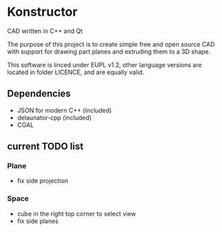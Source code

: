 # Konstructor

CAD written in C++ and Qt

The purpose of this project is to create simple free and open source CAD with support for drawing part planes and extruding them to a 3D shape.

This software is linced under EUPL v1.2, other language versions are located in folder LICENCE, and are equally valid.

## Dependencies

- JSON for modern C++ (included)
- delaunator-cpp (included)
- CGAL

## current TODO list

### Plane

- fix side projection

### Space

- cube in the right top corner to select view
- fix side planes
